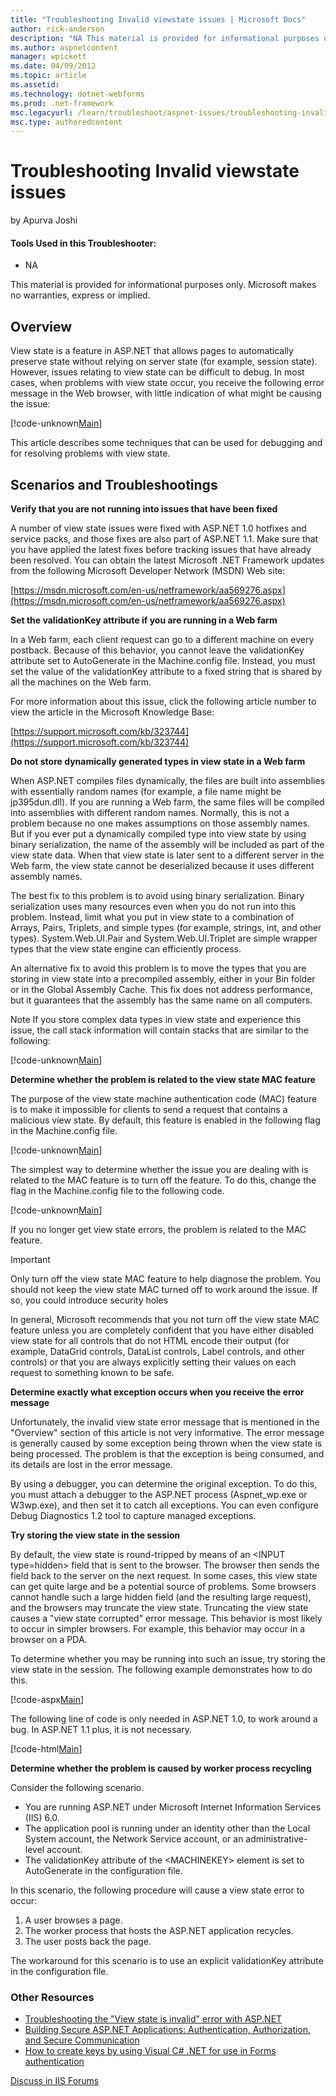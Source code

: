 ```yaml
---
title: "Troubleshooting Invalid viewstate issues | Microsoft Docs"
author: rick-anderson
description: "NA This material is provided for informational purposes only. Microsoft makes no warranties, express or implied. Overview View state is a feature in ASP.NET..."
ms.author: aspnetcontent
manager: wpickett
ms.date: 04/09/2012
ms.topic: article
ms.assetid: 
ms.technology: dotnet-webforms
ms.prod: .net-framework
msc.legacyurl: /learn/troubleshoot/aspnet-issues/troubleshooting-invalid-viewstate-issues
msc.type: authoredcontent
---
```

Troubleshooting Invalid viewstate issues
====================
by Apurva Joshi

#### Tools Used in this Troubleshooter:

- NA

This material is provided for informational purposes only. Microsoft makes no warranties, express or implied.

## Overview

View state is a feature in ASP.NET that allows pages to automatically preserve state without relying on server state (for example, session state). However, issues relating to view state can be difficult to debug. In most cases, when problems with view state occur, you receive the following error message in the Web browser, with little indication of what might be causing the issue:

[!code-unknown[Main](troubleshooting-invalid-viewstate-issues/samples/sample-127564-1.unknown)]

This article describes some techniques that can be used for debugging and for resolving problems with view state.

## Scenarios and Troubleshootings

**Verify that you are not running into issues that have been fixed**

A number of view state issues were fixed with ASP.NET 1.0 hotfixes and service packs, and those fixes are also part of ASP.NET 1.1. Make sure that you have applied the latest fixes before tracking issues that have already been resolved. You can obtain the latest Microsoft .NET Framework updates from the following Microsoft Developer Network (MSDN) Web site:

[https://msdn.microsoft.com/en-us/netframework/aa569276.aspx](https://msdn.microsoft.com/en-us/netframework/aa569276.aspx)

**Set the validationKey attribute if you are running in a Web farm**

In a Web farm, each client request can go to a different machine on every postback. Because of this behavior, you cannot leave the validationKey attribute set to AutoGenerate in the Machine.config file. Instead, you must set the value of the validationKey attribute to a fixed string that is shared by all the machines on the Web farm.

For more information about this issue, click the following article number to view the article in the Microsoft Knowledge Base:

[https://support.microsoft.com/kb/323744](https://support.microsoft.com/kb/323744)

**Do not store dynamically generated types in view state in a Web farm**

When ASP.NET compiles files dynamically, the files are built into assemblies with essentially random names (for example, a file name might be jp395dun.dll). If you are running a Web farm, the same files will be compiled into assemblies with different random names. Normally, this is not a problem because no one makes assumptions on those assembly names. But if you ever put a dynamically compiled type into view state by using binary serialization, the name of the assembly will be included as part of the view state data. When that view state is later sent to a different server in the Web farm, the view state cannot be deserialized because it uses different assembly names.

The best fix to this problem is to avoid using binary serialization. Binary serialization uses many resources even when you do not run into this problem. Instead, limit what you put in view state to a combination of Arrays, Pairs, Triplets, and simple types (for example, strings, int, and other types). System.Web.UI.Pair and System.Web.UI.Triplet are simple wrapper types that the view state engine can efficiently process.

An alternative fix to avoid this problem is to move the types that you are storing in view state into a precompiled assembly, either in your Bin folder or in the Global Assembly Cache. This fix does not address performance, but it guarantees that the assembly has the same name on all computers.

Note If you store complex data types in view state and experience this issue, the call stack information will contain stacks that are similar to the following:

[!code-unknown[Main](troubleshooting-invalid-viewstate-issues/samples/sample-127564-2.unknown)]

**Determine whether the problem is related to the view state MAC feature**

The purpose of the view state machine authentication code (MAC) feature is to make it impossible for clients to send a request that contains a malicious view state. By default, this feature is enabled in the following flag in the Machine.config file.

[!code-unknown[Main](troubleshooting-invalid-viewstate-issues/samples/sample-127564-3.unknown)]

The simplest way to determine whether the issue you are dealing with is related to the MAC feature is to turn off the feature. To do this, change the flag in the Machine.config file to the following code.

[!code-unknown[Main](troubleshooting-invalid-viewstate-issues/samples/sample-127564-4.unknown)]

If you no longer get view state errors, the problem is related to the MAC feature.

> [!IMPORTANT]
> Only turn off the view state MAC feature to help diagnose the problem. You should not keep the view state MAC turned off to work around the issue. If so, you could introduce security holes

In general, Microsoft recommends that you not turn off the view state MAC feature unless you are completely confident that you have either disabled view state for all controls that do not HTML encode their output (for example, DataGrid controls, DataList controls, Label controls, and other controls) or that you are always explicitly setting their values on each request to something known to be safe.

**Determine exactly what exception occurs when you receive the error message**

Unfortunately, the invalid view state error message that is mentioned in the "Overview" section of this article is not very informative. The error message is generally caused by some exception being thrown when the view state is being processed. The problem is that the exception is being consumed, and its details are lost in the error message.

By using a debugger, you can determine the original exception. To do this, you must attach a debugger to the ASP.NET process (Aspnet\_wp.exe or W3wp.exe), and then set it to catch all exceptions. You can even configure Debug Diagnostics 1.2 tool to capture managed exceptions.

**Try storing the view state in the session**

By default, the view state is round-tripped by means of an &lt;INPUT type=hidden&gt; field that is sent to the browser. The browser then sends the field back to the server on the next request. In some cases, this view state can get quite large and be a potential source of problems. Some browsers cannot handle such a large hidden field (and the resulting large request), and the browsers may truncate the view state. Truncating the view state causes a "view state corrupted" error message. This behavior is most likely to occur in simpler browsers. For example, this behavior may occur in a browser on a PDA.

To determine whether you may be running into such an issue, try storing the view state in the session. The following example demonstrates how to do this.

[!code-aspx[Main](troubleshooting-invalid-viewstate-issues/samples/sample5.aspx)]

The following line of code is only needed in ASP.NET 1.0, to work around a bug. In ASP.NET 1.1 plus, it is not necessary.

[!code-html[Main](troubleshooting-invalid-viewstate-issues/samples/sample6.html)]

**Determine whether the problem is caused by worker process recycling**

Consider the following scenario.

- You are running ASP.NET under Microsoft Internet Information Services (IIS) 6.0.
- The application pool is running under an identity other than the Local System account, the Network Service account, or an administrative-level account.
- The validationKey attribute of the &lt;MACHINEKEY&gt; element is set to AutoGenerate in the configuration file.

In this scenario, the following procedure will cause a view state error to occur:

1. A user browses a page.
2. The worker process that hosts the ASP.NET application recycles.
3. The user posts back the page.

The workaround for this scenario is to use an explicit validationKey attribute in the configuration file.

### Other Resources

- [Troubleshooting the "View state is invalid" error with ASP.NET](https://support.microsoft.com/kb/829743)
- [Building Secure ASP.NET Applications: Authentication, Authorization, and Secure Communication](https://msdn.microsoft.com/en-us/library/aa302388.aspx)
- [How to create keys by using Visual C# .NET for use in Forms authentication](https://support.microsoft.com/kb/312906)
  
  
[Discuss in IIS Forums](https://forums.asp.net/22.aspx/1?State+Management)